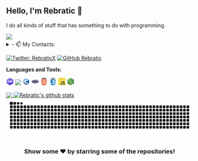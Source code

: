 ## Hello, I'm Rebratic 👋
I do all kinds of stuff that has something to do with programming.

<img src="https://discord.c99.nl/widget/theme-3/1212840512328044674.png">

<details>
  <summary> - 📫 My Contacts:</summary>
  <a href="https://twitter.com/rebraticx">Twitter</a><br>
  <a href="https://discord.com/users/1212840512328044674">Discord</a><br>
 
</details>

[![Twitter: RebraticX](https://img.shields.io/twitter/follow/rebraticx?style=social)](https://twitter.com/RebraticX)
[![GitHub Rebratic](https://img.shields.io/github/followers/rebratic?label=follow&style=social)](https://github.com/rebratic)

**Languages and Tools:**  

<code><img height="20" src="https://raw.githubusercontent.com/github/explore/80688e429a7d4ef2fca1e82350fe8e3517d3494d/topics/csharp/csharp.png"></code>
<code><img height="20" src="https://avatars.githubusercontent.com/u/59276?s=200&v=4"></code>
<code><img height="20" src="https://raw.githubusercontent.com/github/explore/80688e429a7d4ef2fca1e82350fe8e3517d3494d/topics/c/c.png"></code>
<code><img height="20" src="https://raw.githubusercontent.com/github/explore/80688e429a7d4ef2fca1e82350fe8e3517d3494d/topics/php/php.png"></code>
<code><img height="20" src="https://raw.githubusercontent.com/github/explore/80688e429a7d4ef2fca1e82350fe8e3517d3494d/topics/html/html.png"></code>
<code><img height="20" src="https://raw.githubusercontent.com/github/explore/80688e429a7d4ef2fca1e82350fe8e3517d3494d/topics/css/css.png"></code>
<code><img height="20" src="https://raw.githubusercontent.com/github/explore/80688e429a7d4ef2fca1e82350fe8e3517d3494d/topics/javascript/javascript.png"></code>
<code><img height="20" src="https://raw.githubusercontent.com/github/explore/80688e429a7d4ef2fca1e82350fe8e3517d3494d/topics/nodejs/nodejs.png"></code>    

<a href="https://github.com/Rebratic">
  <img align="center" src="https://github-readme-stats.vercel.app/api/top-langs/?username=rebratic&theme=dark&hide_langs_below=1" />
</a>
<a href="https://github.com/Rebratic">
 <img align="center" src="https://github-readme-stats.vercel.app/api?username=rebratic&show_icons=true&theme=dark&line_height=27" alt="Rebratic's github stats"/>
</a>

<img align="center" src="snake.svg" />

<div align="center">

### Show some ❤️ by starring some of the repositories!

</div>
